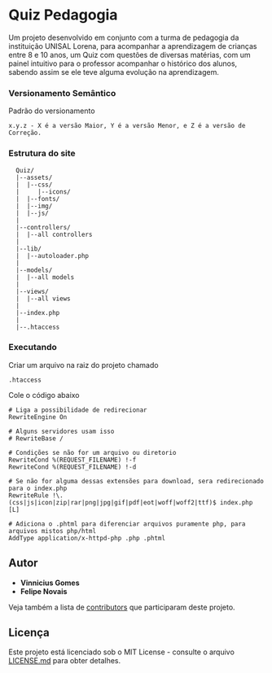 # Quiz Pedagogia


Um projeto desenvolvido em conjunto com a turma de pedagogia da instituição UNISAL Lorena, para acompanhar a aprendizagem de crianças entre 8 e 10 anos, um Quiz com questões de diversas matérias, com um painel intuitivo para o professor acompanhar o histórico dos alunos, sabendo assim se ele teve alguma evolução na aprendizagem.

### Versionamento Semântico

Padrão do versionamento

```
x.y.z - X é a versão Maior, Y é a versão Menor, e Z é a versão de Correção. 
```

### Estrutura do site

```
  Quiz/
  |--assets/
  |  |--css/
  |     |--icons/
  |  |--fonts/
  |  |--img/
  |  |--js/
  |
  |--controllers/
  |  |--all controllers
  |
  |--lib/
  |  |--autoloader.php
  |
  |--models/
  |  |--all models
  |
  |--views/
  |  |--all views
  |
  |--index.php
  |
  |--.htaccess
```

### Executando

Criar um arquivo na raiz do projeto chamado

```
.htaccess
```

Cole o código abaixo

```
# Liga a possibilidade de redirecionar
RewriteEngine On

# Alguns servidores usam isso
# RewriteBase /

# Condições se não for um arquivo ou diretorio
RewriteCond %(REQUEST_FILENAME) !-f
RewriteCond %(REQUEST_FILENAME) !-d

# Se não for alguma dessas extensões para download, sera redirecionado para o index.php
RewriteRule !\.(css|js|icon|zip|rar|png|jpg|gif|pdf|eot|woff|woff2|ttf)$ index.php [L]

# Adiciona o .phtml para diferenciar arquivos puramente php, para arquivos mistos php/html
AddType application/x-httpd-php .php .phtml
```

## Autor

* **Vinnicius Gomes**
* **Felipe Novais**

Veja também a lista de [contributors](https://github.com/VinniciusGomes/Pedagogia/contributors) que participaram deste projeto.

## Licença


Este projeto está licenciado sob o MIT License - consulte o arquivo [LICENSE.md](LICENSE.md) para obter detalhes.
